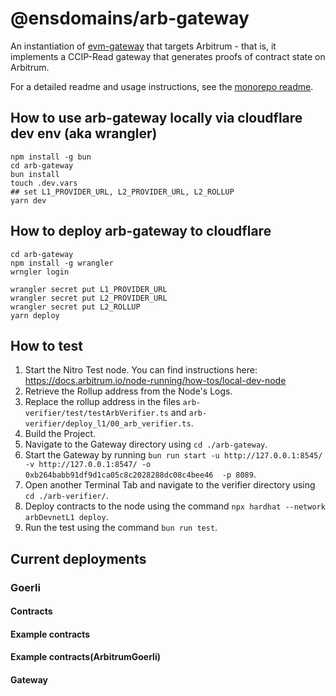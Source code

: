 # @ensdomains/arb-gateway

An instantiation of [evm-gateway](https://github.com/ensdomains/evmgateway/tree/main/evm-gateway) that targets Arbitrum - that is, it implements a CCIP-Read gateway that generates proofs of contract state on Arbitrum.

For a detailed readme and usage instructions, see the [monorepo readme](https://github.com/ensdomains/evmgateway/tree/main).

## How to use arb-gateway locally via cloudflare dev env (aka wrangler)

```
npm install -g bun
cd arb-gateway
bun install
touch .dev.vars
## set L1_PROVIDER_URL, L2_PROVIDER_URL, L2_ROLLUP
yarn dev
```

## How to deploy arb-gateway to cloudflare

```
cd arb-gateway
npm install -g wrangler
wrngler login

wrangler secret put L1_PROVIDER_URL
wrangler secret put L2_PROVIDER_URL
wrangler secret put L2_ROLLUP
yarn deploy
```

## How to test

1. Start the Nitro Test node. You can find instructions here: https://docs.arbitrum.io/node-running/how-tos/local-dev-node
2. Retrieve the Rollup address from the Node's Logs.
3. Replace the rollup address in the files `arb-verifier/test/testArbVerifier.ts` and `arb-verifier/deploy_l1/00_arb_verifier.ts`.
4. Build the Project.
5. Navigate to the Gateway directory using `cd ./arb-gateway`.
6. Start the Gateway by running `bun run start -u http://127.0.0.1:8545/ -v http://127.0.0.1:8547/ -o 0xb264babb91df9d1ca05c8c2028288dc08c4bee46  -p 8089`.
7. Open another Terminal Tab and navigate to the verifier directory using `cd ./arb-verifier/`.
8. Deploy contracts to the node using the command `npx hardhat --network arbDevnetL1 deploy`.
9. Run the test using the command `bun run test`.

## Current deployments

### Goerli

#### Contracts

#### Example contracts

#### Example contracts(ArbitrumGoerli)

#### Gateway
